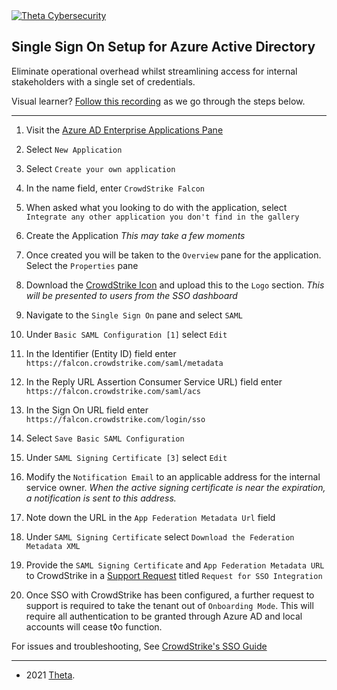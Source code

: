 <link rel="shortcut icon" type="image/x-icon" href="{{ "/assets/favicon.ico"  | https://thetanz.github.io/csfalcon/assets/favicon.ico }}">

<a href="https://www.theta.co.nz/solutions/cyber-security/">
<img src="https://avatars0.githubusercontent.com/u/2897191?s=70&v=4"
title="Theta Cybersecurity" alt="Theta Cybersecurity">
</a>

<!-- CrowdStrike Falcon MDR Documentation -->
<!-- josh.highet@theta.co.nz -->
<!-- production -->

## Single Sign On Setup for Azure Active Directory

Eliminate operational overhead whilst streamlining access for internal stakeholders with a single set of credentials.

Visual learner? [Follow this recording](https://thetacyber.blob.core.windows.net/public/cs/setup-sso.MP4) as we go through the steps below.

---

1. Visit the [Azure AD Enterprise Applications Pane](https://portal.azure.com/#blade/Microsoft_AAD_IAM/StartboardApplicationsMenuBlade/AllApps/menuId/)

2. Select `New Application`

3. Select `Create your own application`

4. In the name field, enter `CrowdStrike Falcon`

5. When asked what you looking to do with the application, select
`Integrate any other application you don't find in the gallery`

6. Create the Application _This may take a few moments_

7. Once created you will be taken to the `Overview` pane for the application. Select the `Properties` pane

6. Download the [CrowdStrike Icon](https://cyberdisk.thetasystems.co.nz/public/icons/crowdstrike.png) and upload this to the `Logo` section. _This will be presented to users from the SSO dashboard_

7. Navigate to the `Single Sign On` pane and select `SAML`

8. Under `Basic SAML Configuration [1]` select `Edit`

9. In the Identifier (Entity ID) field enter `https://falcon.crowdstrike.com/saml/metadata`

10. In the Reply URL Assertion Consumer Service URL) field enter
`https://falcon.crowdstrike.com/saml/acs`

11. In the Sign On URL field enter `https://falcon.crowdstrike.com/login/sso`

12. Select `Save Basic SAML Configuration`

13. Under `SAML Signing Certificate [3]` select `Edit`

14. Modify the `Notification Email` to an applicable address for the internal service owner. _When the active signing certificate is near the expiration, a notification is sent to this address._ 

14. Note down the URL in the `App Federation Metadata Url` field

15. Under `SAML Signing Certificate` select `Download the Federation Metadata XML`

16. Provide the `SAML Signing Certificate` and `App Federation Metadata URL` to CrowdStrike in a [Support Request](mailto:support@crowdstrike.com?subject=Request%20for%20SSO%20Integration) titled `Request for SSO Integration`

17. Once SSO with CrowdStrike has been configured, a further request to support is required to take the tenant out of `Onboarding Mode`. This will require all authentication to be granted through Azure AD and local accounts will cease t◊o function.

For issues and troubleshooting, See [CrowdStrike's SSO Guide](https://falcon.crowdstrike.com/support/documentation/33/single-sign-on-sso-for-falcon)

---
- 2021 <a href="https://www.theta.co.nz" target="_blank">Theta</a>.
